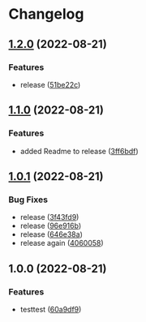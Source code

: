 # Changelog

## [1.2.0](https://github.com/SteffenHankiewicz/markdownHelper/compare/v1.1.0...v1.2.0) (2022-08-21)


### Features

* release ([51be22c](https://github.com/SteffenHankiewicz/markdownHelper/commit/51be22cac402c5288f334d1e26688c4f8262595a))

## [1.1.0](https://github.com/SteffenHankiewicz/markdownHelper/compare/v1.0.1...v1.1.0) (2022-08-21)


### Features

* added Readme to release ([3ff6bdf](https://github.com/SteffenHankiewicz/markdownHelper/commit/3ff6bdf24b97da7b64cd89aef41c5fa99b16f56c))

## [1.0.1](https://github.com/SteffenHankiewicz/markdownHelper/compare/v1.0.0...v1.0.1) (2022-08-21)


### Bug Fixes

* release ([3f43fd9](https://github.com/SteffenHankiewicz/markdownHelper/commit/3f43fd966074f555ef6ca4bf5eca5abe0f71f985))
* release ([96e916b](https://github.com/SteffenHankiewicz/markdownHelper/commit/96e916bdfd8f0181961b9e5cde2624cc8062e285))
* release ([646e38a](https://github.com/SteffenHankiewicz/markdownHelper/commit/646e38a98676b6bf9584b36bec77042df82f68b0))
* release again ([4060058](https://github.com/SteffenHankiewicz/markdownHelper/commit/4060058112142c5ba00bba444083ab25cf0a8cef))

## 1.0.0 (2022-08-21)


### Features

* testtest ([60a9df9](https://github.com/SteffenHankiewicz/markdownHelper/commit/60a9df9a29fbe9f12bf0849f4813e441f84d6974))
